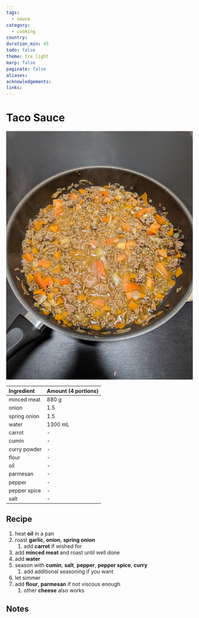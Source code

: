 ```yaml
---
tags:
  - sauce
category:
  - cooking
country:
duration_min: 45
todo: false
theme: tre_light
marp: false
paginate: false
aliases:
acknowledgements:
links:
---
```


# Taco Sauce

![300](../gfx/PXL_20250727_101214833.jpg)

|Ingredient|Amount (4 portions)|
| :- | :- |
|minced meat|880 g|
|onion|1.5|
|spring onion|1.5|
|water|1300 mL|
|carrot|-|
|cumin|-|
|curry powder|-|
|flour|-|
|oil|-|
|parmesan|-|
|pepper|-|
|pepper spice|-|
|salt|-|

## Recipe
1. heat **oil** in a pan
2. roast **garlic**, **onion**, **spring onion**
    1. add **carrot** if wished for
3. add **minced meat** and roast until well done
4. add **water**
5. season with **cumin**, **salt**, **pepper**, **pepper spice**, **curry**
    1. add additional seasoning if you want
6. let simmer
7. add **flour**, **parmesan** if not viscous enough
    1. other **cheese** also works

## Notes